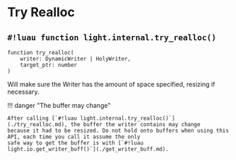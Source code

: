 # Try Realloc

## `#!luau function light.internal.try_realloc()`

```luau title='<!-- client --> <!-- server --> <!-- shared --> <!-- experimental --> <!-- sync --> <!-- internal -->'
function try_realloc(
    writer: DynamicWriter | HolyWriter,
    target_ptr: number
)
```

Will make sure the Writer has the amount of space specified, resizing if necessary.

!!! danger "The buffer may change"

    After calling [`#!luau light.internal.try_realloc()`](./try_realloc.md), the buffer the writer contains may change
    because it had to be resized. Do not hold onto buffers when using this API, each time you call it assume the only
    safe way to get the buffer is with [`#!luau light.io.get_writer_buff()`](./get_writer_buff.md).
